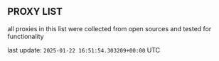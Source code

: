 ## PROXY LIST

all proxies in this list were collected from open sources and tested for functionality

last update: `2025-01-22 16:51:54.303209+00:00` UTC
